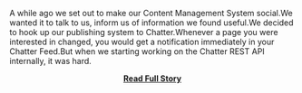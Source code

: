 <p>A while ago we set out to make our Content Management System social.We wanted it to talk to us, inform us of information we found useful.We decided to hook up our publishing system to Chatter.Whenever a page you were interested in changed, you would get a notification immediately in your Chatter Feed.But when we starting working on the Chatter REST API internally, it was hard.</p>
<center><p><a href="http://blogs.developerforce.com/engineering/2013/04/an-easy-way-to-use-the-chatter-rest-api.html" style='padding:25px; font-sze:18px; font-weight: bold;'>Read Full Story</a></p></center>
